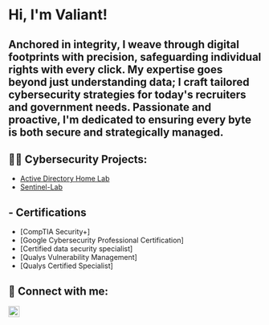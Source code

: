 <h1>Hi, I'm Valiant! 

<h2>Anchored in integrity, I weave through digital footprints with precision, safeguarding individual rights with every click. My expertise goes beyond just understanding data; I craft tailored cybersecurity strategies for today's recruiters and government needs. Passionate and proactive, I'm dedicated to ensuring every byte is both secure and strategically managed.</h2>





<h2>👨‍💻 Cybersecurity Projects:</h2>

- [Active Directory Home Lab](https://github.com/Vluthor/Active-Directory-Lab)
- [Sentinel-Lab](https://github.com/Vluthor/SIEM-Azure-Sentinel-Lab)

<h2>- Certifications</h2>

- [CompTIA Security+] 
- [Google Cybersecurity Professional Certification]
- [Certified data security specialist]
- [Qualys Vulnerability Management] 
- [Qualys Certified Specialist] 

<h2> 🤳 Connect with me:</h2>

[<img align="left" alt="JoshMadakor | LinkedIn" width="22px" src="https://cdn.jsdelivr.net/npm/simple-icons@v3/icons/linkedin.svg" />][linkedin]

[linkedin]: https://linkedin.com/in/valiant-cb

[linkedin]: https://linkedin.com/in/joshmadakor

<!--
**joshmadakor1/joshmadakor1** is a ✨ _special_ ✨ repository because its `README.md` (this file) appears on your GitHub profile.

Here are some ideas to get you started:

- 🔭 I’m currently working on ...
- 🌱 I’m currently learning ...
- 👯 I’m looking to collaborate on ...
- 🤔 I’m looking for help with ...
- 💬 Ask me about ...
- 📫 How to reach me: ...
- 😄 Pronouns: ...
- ⚡ Fun fact: ...
-->

<!--
**Vluthor/Vluthor** is a ✨ _special_ ✨ repository because its `README.md` (this file) appears on your GitHub profile.

Here are some ideas to get you started:

- 🔭 I’m currently working on ...
- 🌱 I’m currently learning ...
- 👯 I’m looking to collaborate on ...
- 🤔 I’m looking for help with ...
- 💬 Ask me about ...
- 📫 How to reach me: ...
- 😄 Pronouns: ...
- ⚡ Fun fact: ...
-->
